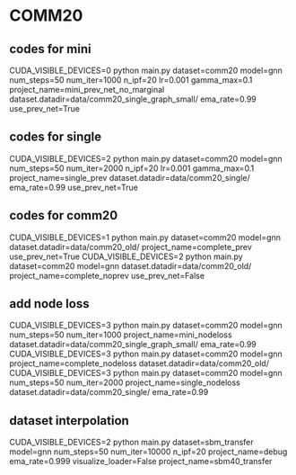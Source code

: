 
# COMM20
## codes for mini
CUDA_VISIBLE_DEVICES=0 python main.py dataset=comm20 model=gnn num_steps=50 num_iter=1000 n_ipf=20 lr=0.001 gamma_max=0.1 project_name=mini_prev_net_no_marginal dataset.datadir=data/comm20_single_graph_small/ ema_rate=0.99 use_prev_net=True

## codes for single
CUDA_VISIBLE_DEVICES=2 python main.py dataset=comm20 model=gnn num_steps=50 num_iter=2000 n_ipf=20 lr=0.001 gamma_max=0.1 project_name=single_prev dataset.datadir=data/comm20_single/ ema_rate=0.99 use_prev_net=True

## codes for comm20
CUDA_VISIBLE_DEVICES=1 python main.py dataset=comm20 model=gnn dataset.datadir=data/comm20_old/ project_name=complete_prev use_prev_net=True
CUDA_VISIBLE_DEVICES=2 python main.py dataset=comm20 model=gnn dataset.datadir=data/comm20_old/ project_name=complete_noprev use_prev_net=False


## add node loss
CUDA_VISIBLE_DEVICES=3 python main.py dataset=comm20 model=gnn num_steps=50 num_iter=1000 project_name=mini_nodeloss dataset.datadir=data/comm20_single_graph_small/ ema_rate=0.99
CUDA_VISIBLE_DEVICES=3 python main.py dataset=comm20 model=gnn project_name=complete_nodeloss dataset.datadir=data/comm20_old/
CUDA_VISIBLE_DEVICES=3 python main.py dataset=comm20 model=gnn num_steps=50 num_iter=2000 project_name=single_nodeloss dataset.datadir=data/comm20_single/ ema_rate=0.99

## dataset interpolation
CUDA_VISIBLE_DEVICES=2 python main.py dataset=sbm_transfer model=gnn num_steps=50 num_iter=10000 n_ipf=20 project_name=debug ema_rate=0.999 visualize_loader=False project_name=sbm40_transfer
